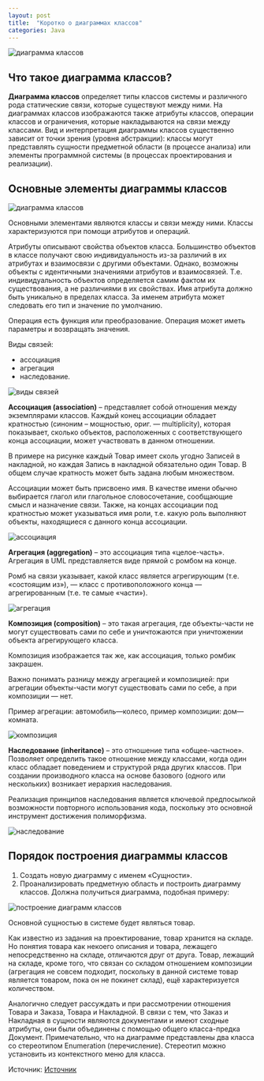 ```yaml
---
layout: post
title:  "Коротко о диаграммах классов"
categories: Java
---
```


![диаграмма классов](https://partizanzero.github.io/images/12.jpg)

Что такое диаграмма классов?
-----------------------------------

**Диаграмма классов** определяет типы классов системы и различного рода статические связи, которые существуют между ними. 
На диаграммах классов изображаются также атрибуты классов, операции классов и ограничения, которые накладываются на связи между классами. 
Вид и интерпретация диаграммы классов существенно зависит от точки зрения (уровня абстракции): классы могут представлять сущности 
предметной области (в процессе анализа) или элементы программной системы (в процессах проектирования и реализации).


Основные элементы диаграммы классов
-----------------------------------

![диаграмма классов](https://partizanzero.github.io/images/class-diagram-elements.png)

Основными элементами являются классы и связи между ними. Классы характеризуются при помощи атрибутов и операций.

Атрибуты описывают свойства объектов класса. Большинство объектов в классе получают свою индивидуальность из-за различий 
в их атрибутах и взаимосвязи с другими объектами. Однако, возможны объекты с идентичными значениями атрибутов и взаимосвязей. 
Т.е. индивидуальность объектов определяется самим фактом их существования, а не различиями в их свойствах. 
Имя атрибута должно быть уникально в пределах класса. За именем атрибута может следовать его тип и значение по умолчанию.

Операция есть функция или преобразование. Операция может иметь параметры и возвращать значения.

Виды связей: 

* ассоциация
* агрегация
* наследование.

![виды связей](https://partizanzero.github.io/images/diagram.jpg)

**Ассоциация (association)** – представляет собой отношения между экземплярами классов. 
Каждый конец ассоциации обладает кратностью (синоним – мощностью, ориг. — multiplicity), которая показывает, сколько объектов, 
расположенных с соответствующего конца ассоциации, может участвовать в данном отношении. 

В примере на рисунке каждый Товар имеет сколь угодно Записей в накладной, но каждая Запись в накладной обязательно один Товар. 
В общем случае кратность может быть задана любым множеством.

Ассоциации может быть присвоено имя. В качестве имени обычно выбирается глагол или глагольное словосочетание, 
сообщающие смысл и назначение связи. Также, на концах ассоциации под кратностью может указываться имя роли, 
т.е. какую роль выполняют объекты, находящиеся с данного конца ассоциации.

![ассоциация](https://partizanzero.github.io/images/association.png)

**Агрегация (aggregation)** – это ассоциация типа «целое-часть». Агрегация в UML представляется виде прямой с ромбом на конце.

Ромб на связи указывает, какой класс является агрегирующим (т.е. «состоящим из»), — класс с противоположного конца — 
агрегированным (т.е. те самые «части»).

![агрегация](https://partizanzero.github.io/images/aggregation.png)

**Композиция (composition)** – это такая агрегация, где объекты-части не могут существовать сами по себе и 
уничтожаются при уничтожении объекта агрегирующего класса. 

Композиция изображается так же, как ассоциация, только ромбик закрашен.

Важно понимать разницу между агрегацией и композицией: при агрегации объекты-части могут существовать сами по себе, а при композиции — нет. 

Пример агрегации: автомобиль—колесо, пример композиции: дом—комната.

![композиция](https://partizanzero.github.io/images/composition.png)

**Наследование (inheritance)** – это отношение типа «общее-частное». 
Позволяет определить такое отношение между классами, когда один класс обладает поведением и структурой ряда других классов. 
При создании производного класса на основе базового (одного или нескольких) возникает иерархия наследования. 

Реализация принципов наследования является ключевой предпосылкой возможности повторного использования кода, 
поскольку это основной инструмент достижения полиморфизма.

![наследование](https://partizanzero.github.io/images/inheritance.png)

Порядок построения диаграммы классов
-----------------------------------

1. Создать новую диаграмму с именем «Сущности».
2. Проанализировать предметную область и построить диаграмму классов. Должна получиться диаграмма, подобная примеру:

![построение диаграмм классов](https://partizanzero.github.io/images/class-diagram.png)

Основной сущностью в системе будет являться товар. 

Как известно из задания на проектирование, товар хранится на складе. 
Но понятия товара как некоего описания и товара, лежащего непосредственно на складе, отличаются друг от друга. 
Товар, лежащий на складе, кроме того, что связан со складом отношением композиции 
(агрегация не совсем подходит, поскольку в данной системе товар является товаром, пока он не покинет склад), 
ещё характеризуется количеством. 

Аналогично следует рассуждать и при рассмотрении отношения Товара и Заказа, Товара и Накладной. 
В связи с тем, что Заказ и Накладная в сущности являются документами и имеют сходные атрибуты, они были объединены 
с помощью общего класса-предка Документ. Примечательно, что на диаграмме представлены два класса со стереотипом Enumeration (перечисление). 
Стереотип можно установить из контекстного меню для класса.



Источник: [Источник][источник] 

[источник]: https://flexberry.github.io/ru/gpg_class-diagram.html

